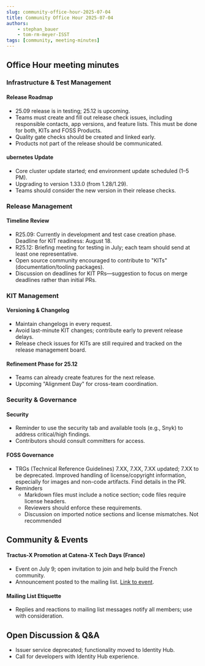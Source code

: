 ```yaml
---
slug: community-office-hour-2025-07-04
title: Community Office Hour 2025-07-04
authors:
    - stephan_bauer
    - tom-rm-meyer-ISST
tags: [community, meeting-minutes]
---
```


## Office Hour meeting minutes

### Infrastructure & Test Management
 
#### Release Roadmap
 
- 25.09 release is in testing; 25.12 is upcoming.
- Teams must create and fill out release check issues, including responsible contacts, app versions, and feature lists. This must be done for both, KITs and FOSS Products.
- Quality gate checks should be created and linked early.
- Products not part of the release should be communicated.
 
#### ubernetes Update
 
- Core cluster update started; end environment update scheduled (1–5 PM).
- Upgrading to version 1.33.0 (from 1.28/1.29).
- Teams should consider the new version in their release checks.
 
### Release Management
 
#### Timeline Review
 
- R25.09: Currently in development and test case creation phase. Deadline for KIT readiness: August 18.
- R25.12: Briefing meeting for testing in July; each team should send at least one representative.
- Open source community encouraged to contribute to "KITs" (documentation/tooling packages).
- Discussion on deadlines for KIT PRs—suggestion to focus on merge deadlines rather than initial PRs.
 
### KIT Management
 
#### Versioning & Changelog
 
- Maintain changelogs in every request.
- Avoid last-minute KIT changes; contribute early to prevent release delays.
- Release check issues for KITs are still required and tracked on the release management board.
 
#### Refinement Phase for 25.12
 
- Teams can already create features for the next release.
- Upcoming "Alignment Day" for cross-team coordination.
 
### Security & Governance
 
#### Security

- Reminder to use the security tab and available tools (e.g., Snyk) to address critical/high findings.
- Contributors should consult committers for access.
 
#### FOSS Governance
 
- TRGs (Technical Reference Guidelines) 7.XX, 7.XX, 7.XX updated; 7.XX to be deprecated. Improved handling of license/copyright information, especially for images and non-code artifacts. Find details in the PR.
- Reminders
  - Markdown files must include a notice section; code files require license headers.
  - Reviewers should enforce these requirements.
  - Discussion on imported notice sections and license mismatches. Not recommended
 
## Community & Events
 
#### Tractus-X Promotion at Catena-X Tech Days (France)
 
- Event on July 9; open invitation to join and help build the French community.
- Announcement posted to the mailing list. [Link to event](https://lnk.pmlta-etaa-0.ovh/vfSCGvsjapuJ7rWB6s3PiRjUA/108111105114101064103097108105097046099111109/m72j31200547/versionWeb.html).
 
#### Mailing List Etiquette
 
- Replies and reactions to mailing list messages notify all members; use with consideration.
 
## Open Discussion & Q&A
 
- Issuer service deprecated; functionality moved to Identity Hub.
- Call for developers with Identity Hub experience.
